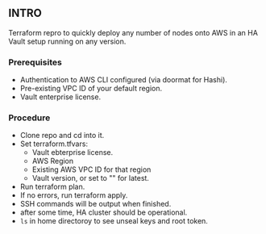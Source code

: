 ## INTRO
Terraform repro to quickly deploy any number of nodes onto AWS in an HA Vault setup running on any version.

### Prerequisites
- Authentication to AWS CLI configured (via doormat for Hashi).
- Pre-existing VPC ID of your default region.
- Vault enterprise license.

### Procedure
- Clone repo and cd into it.
- Set terraform.tfvars:
  - Vault ebterprise license.
  - AWS Region
  - Existing AWS VPC ID for that region 
  - Vault version, or set to "" for latest.
- Run terraform plan.
- If no errors, run terraform apply.
- SSH commands will be output when finished.
- after some time, HA cluster should be operational.
- `ls` in home directoroy to see unseal keys and root token.

